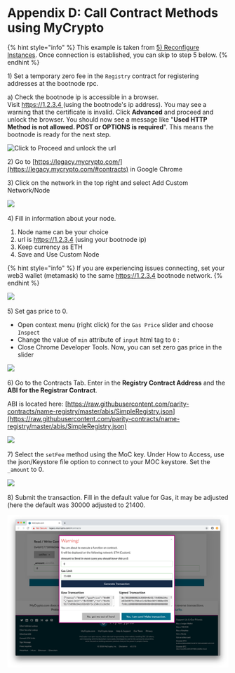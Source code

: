 # Appendix D: Call Contract Methods using MyCrypto

{% hint style="info" %}
This example is taken from [5) Reconfigure Instances](5-reconfigure-instances.md#call-contract-methods-using-mycrypto). Once connection is established, you can skip to step 5 below.
{% endhint %}

1\) Set a temporary zero fee in the `Registry` contract for registering addresses at the bootnode rpc.

&#x20;a) Check the bootnode ip is accessible in a browser. \
Visit [https://1.2.3.4 ](https://1.2.3.4) (using the bootnode's ip address). You may see a warning that the certificate is invalid. Click **Advanced** and proceed and unlock the browser. You should now see a message like "**Used HTTP Method is not allowed. POST or OPTIONS is required**". This means the bootnode is ready for the next step.

![Click to Proceed and unlock the url](../../.gitbook/assets/unsafe-1.png)

2\) Go to [https://legacy.mycrypto.com/](https://legacy.mycrypto.com/#contracts) in Google Chrome

3\) Click on the network in the top right and select Add Custom Network/Node

![](../../.gitbook/assets/add-custom.png)

4\) Fill in information about your node.&#x20;

1. Node name can be your choice&#x20;
2. url is https://1.2.3.4 (using your bootnode ip)
3. Keep currency as ETH
4. Save and Use Custom Node

{% hint style="info" %}
If you are experiencing issues connecting, set your web3 wallet (metamask) to the same https://1.2.3.4  bootnode network.
{% endhint %}

![](../../.gitbook/assets/custom-2.png)

5\) Set gas price to 0.&#x20;

* Open context menu (right click) for the `Gas Price` slider and choose `Inspect`
* Change the value of `min` attribute of `input` html tag to `0` :
* Close Chrome Developer Tools. Now, you can set zero gas price in the slider

![](../../.gitbook/assets/0gas.gif)

6\) Go to the Contracts Tab. Enter in the **Registry Contract Address** and the **ABI for the Registrar Contract**.&#x20;

ABI is located here: [https://raw.githubusercontent.com/parity-contracts/name-registry/master/abis/SimpleRegistry.json](https://raw.githubusercontent.com/parity-contracts/name-registry/master/abis/SimpleRegistry.json)

![](../../.gitbook/assets/access1.png)

7\) Select the `setFee` method using the MoC key. Under How to Access, use the json/Keystore file option to connect to your MOC keystore. Set the `_amount` to 0.

![](../../.gitbook/assets/contract-2.png)

8\) Submit the transaction. Fill in the default value for Gas, it may be adjusted (here the default was 30000 adjusted to 21400.

![](<../../.gitbook/assets/submit trans.png>)

